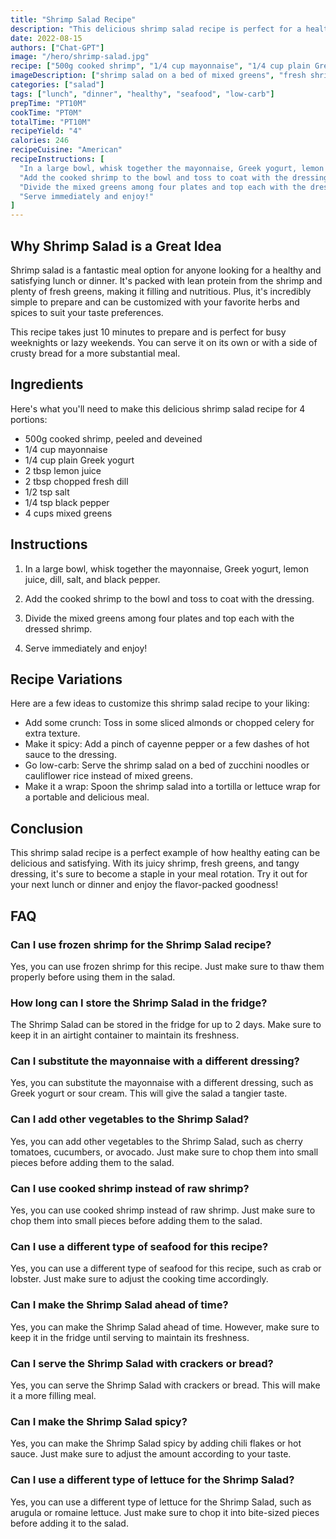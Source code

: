 ```yaml
---
title: "Shrimp Salad Recipe"
description: "This delicious shrimp salad recipe is perfect for a healthy and satisfying lunch or dinner. It's simple to prepare and packed with flavor!"
date: 2022-08-15
authors: ["Chat-GPT"]
image: "/hero/shrimp-salad.jpg"
recipe: ["500g cooked shrimp", "1/4 cup mayonnaise", "1/4 cup plain Greek yogurt", "2 tbsp lemon juice", "2 tbsp chopped fresh dill", "1/2 tsp salt", "1/4 tsp black pepper", "4 cups mixed greens"]
imageDescription: ["shrimp salad on a bed of mixed greens", "fresh shrimp salad with dill and lemon dressing", "tasty and healthy shrimp salad", "delicious and flavorful shrimp salad"]
categories: ["salad"]
tags: ["lunch", "dinner", "healthy", "seafood", "low-carb"]
prepTime: "PT10M"
cookTime: "PT0M"
totalTime: "PT10M"
recipeYield: "4"
calories: 246
recipeCuisine: "American"
recipeInstructions: [
  "In a large bowl, whisk together the mayonnaise, Greek yogurt, lemon juice, dill, salt, and black pepper.",
  "Add the cooked shrimp to the bowl and toss to coat with the dressing.",
  "Divide the mixed greens among four plates and top each with the dressed shrimp.",
  "Serve immediately and enjoy!"
]
---
```


## Why Shrimp Salad is a Great Idea

Shrimp salad is a fantastic meal option for anyone looking for a healthy and satisfying lunch or dinner. It's packed with lean protein from the shrimp and plenty of fresh greens, making it filling and nutritious. Plus, it's incredibly simple to prepare and can be customized with your favorite herbs and spices to suit your taste preferences.

This recipe takes just 10 minutes to prepare and is perfect for busy weeknights or lazy weekends. You can serve it on its own or with a side of crusty bread for a more substantial meal.

## Ingredients

Here's what you'll need to make this delicious shrimp salad recipe for 4 portions:

- 500g cooked shrimp, peeled and deveined
- 1/4 cup mayonnaise
- 1/4 cup plain Greek yogurt
- 2 tbsp lemon juice
- 2 tbsp chopped fresh dill
- 1/2 tsp salt
- 1/4 tsp black pepper
- 4 cups mixed greens

## Instructions

1. In a large bowl, whisk together the mayonnaise, Greek yogurt, lemon juice, dill, salt, and black pepper.

2. Add the cooked shrimp to the bowl and toss to coat with the dressing.

3. Divide the mixed greens among four plates and top each with the dressed shrimp.

4. Serve immediately and enjoy!

## Recipe Variations

Here are a few ideas to customize this shrimp salad recipe to your liking:

- Add some crunch: Toss in some sliced almonds or chopped celery for extra texture.
- Make it spicy: Add a pinch of cayenne pepper or a few dashes of hot sauce to the dressing.
- Go low-carb: Serve the shrimp salad on a bed of zucchini noodles or cauliflower rice instead of mixed greens.
- Make it a wrap: Spoon the shrimp salad into a tortilla or lettuce wrap for a portable and delicious meal.

## Conclusion

This shrimp salad recipe is a perfect example of how healthy eating can be delicious and satisfying. With its juicy shrimp, fresh greens, and tangy dressing, it's sure to become a staple in your meal rotation. Try it out for your next lunch or dinner and enjoy the flavor-packed goodness!

## FAQ

### Can I use frozen shrimp for the Shrimp Salad recipe?

Yes, you can use frozen shrimp for this recipe. Just make sure to thaw them properly before using them in the salad.

### How long can I store the Shrimp Salad in the fridge?

The Shrimp Salad can be stored in the fridge for up to 2 days. Make sure to keep it in an airtight container to maintain its freshness.

### Can I substitute the mayonnaise with a different dressing?

Yes, you can substitute the mayonnaise with a different dressing, such as Greek yogurt or sour cream. This will give the salad a tangier taste.

### Can I add other vegetables to the Shrimp Salad?

Yes, you can add other vegetables to the Shrimp Salad, such as cherry tomatoes, cucumbers, or avocado. Just make sure to chop them into small pieces before adding them to the salad.

### Can I use cooked shrimp instead of raw shrimp?

Yes, you can use cooked shrimp instead of raw shrimp. Just make sure to chop them into small pieces before adding them to the salad.

### Can I use a different type of seafood for this recipe?

Yes, you can use a different type of seafood for this recipe, such as crab or lobster. Just make sure to adjust the cooking time accordingly.

### Can I make the Shrimp Salad ahead of time?

Yes, you can make the Shrimp Salad ahead of time. However, make sure to keep it in the fridge until serving to maintain its freshness.

### Can I serve the Shrimp Salad with crackers or bread?

Yes, you can serve the Shrimp Salad with crackers or bread. This will make it a more filling meal.

### Can I make the Shrimp Salad spicy?

Yes, you can make the Shrimp Salad spicy by adding chili flakes or hot sauce. Just make sure to adjust the amount according to your taste.

### Can I use a different type of lettuce for the Shrimp Salad?

Yes, you can use a different type of lettuce for the Shrimp Salad, such as arugula or romaine lettuce. Just make sure to chop it into bite-sized pieces before adding it to the salad.
